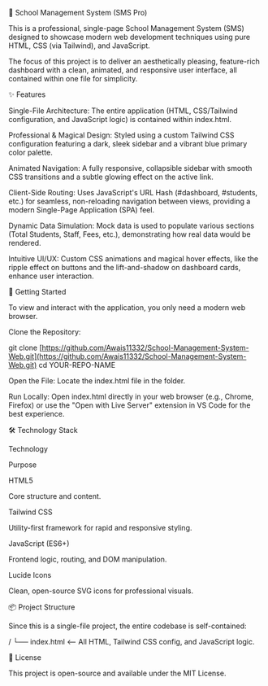 🏫 School Management System (SMS Pro)

This is a professional, single-page School Management System (SMS) designed to showcase modern web development techniques using pure HTML, CSS (via Tailwind), and JavaScript.

The focus of this project is to deliver an aesthetically pleasing, feature-rich dashboard with a clean, animated, and responsive user interface, all contained within one file for simplicity.

✨ Features

Single-File Architecture: The entire application (HTML, CSS/Tailwind configuration, and JavaScript logic) is contained within index.html.

Professional & Magical Design: Styled using a custom Tailwind CSS configuration featuring a dark, sleek sidebar and a vibrant blue primary color palette.

Animated Navigation: A fully responsive, collapsible sidebar with smooth CSS transitions and a subtle glowing effect on the active link.

Client-Side Routing: Uses JavaScript's URL Hash (#dashboard, #students, etc.) for seamless, non-reloading navigation between views, providing a modern Single-Page Application (SPA) feel.

Dynamic Data Simulation: Mock data is used to populate various sections (Total Students, Staff, Fees, etc.), demonstrating how real data would be rendered.

Intuitive UI/UX: Custom CSS animations and magical hover effects, like the ripple effect on buttons and the lift-and-shadow on dashboard cards, enhance user interaction.

🚀 Getting Started

To view and interact with the application, you only need a modern web browser.

Clone the Repository:

git clone [https://github.com/Awais11332/School-Management-System-Web.git](https://github.com/Awais11332/School-Management-System-Web.git)
cd YOUR-REPO-NAME


Open the File:
Locate the index.html file in the folder.

Run Locally:
Open index.html directly in your web browser (e.g., Chrome, Firefox) or use the "Open with Live Server" extension in VS Code for the best experience.

🛠️ Technology Stack

Technology

Purpose

HTML5

Core structure and content.

Tailwind CSS

Utility-first framework for rapid and responsive styling.

JavaScript (ES6+)

Frontend logic, routing, and DOM manipulation.

Lucide Icons

Clean, open-source SVG icons for professional visuals.

📦 Project Structure

Since this is a single-file project, the entire codebase is self-contained:

/
└── index.html  <-- All HTML, Tailwind CSS config, and JavaScript logic.


📄 License

This project is open-source and available under the MIT License.
